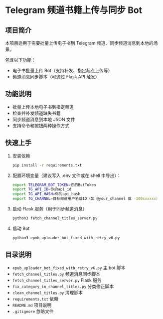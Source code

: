 # Telegram 频道书籍上传与同步 Bot

## 项目简介

本项目适用于需要批量上传电子书到 Telegram 频道、同步频道消息到本地的场景。

包含以下功能：
- 电子书批量上传 Bot（支持补发、指定起点上传等）
- 频道消息同步脚本（可通过 Flask API 触发）

## 功能说明

- 批量上传本地电子书到指定频道
- 检查并补发频道缺失书籍
- 同步频道消息到本地 JSON 文件
- 支持命令和按钮两种操作方式

## 快速上手

1. 安装依赖

   ```bash
   pip install -r requirements.txt
   ```

2. 配置环境变量（建议写入 .env 文件或在 shell 中导出）：

   ```bash
   export TELEGRAM_BOT_TOKEN=你的BotToken
   export TG_API_ID=你的api_id
   export TG_API_HASH=你的api_hash
   export TG_CHANNEL=目标频道用户名或ID（如 @your_channel 或 -100xxxxxx）
   ```

3. 启动 Flask 服务（用于同步频道消息）

   ```bash
   python3 fetch_channel_titles_server.py
   ```

4. 启动 Bot

   ```bash
   python3 epub_uploader_bot_fixed_with_retry_v6.py
   ```

## 目录说明

- `epub_uploader_bot_fixed_with_retry_v6.py`  主 bot 脚本
- `fetch_channel_titles.py`                   频道消息同步脚本
- `fetch_channel_titles_server.py`            Flask 服务
- `fix_category_in_channel_titles.py`         分类修正脚本
- `clean_channel_titles.py`                   清理脚本
- `requirements.txt`                          依赖
- `README.md`                                 项目说明
- `.gitignore`                                忽略文件 